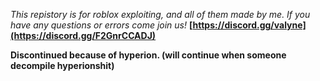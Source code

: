 _This repistory is for roblox exploiting, and all of them made by me._
_If you have any questions or errors come join us!_ **[https://discord.gg/valyne](https://discord.gg/F2GnrCCADJ)**

**Discontinued because of hyperion. (will continue when someone decompile hyperionshit)**

